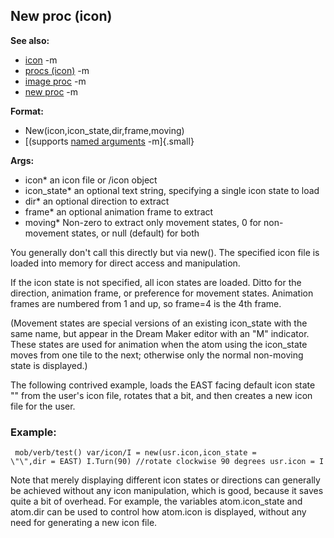 ## New proc (icon)
**See also:**
*   [icon](/ref/icon.md) -m
*   [procs (icon)](/ref/icon/proc.md) -m
*   [image proc](/ref/proc/image.md) -m
*   [new proc](/ref/proc/new.md) -m
<!-- -->
**Format:**
*   New(icon,icon_state,dir,frame,moving)
*   [(supports [named arguments](/ref/proc/arguments/named.md) -m]{.small}
<!-- -->
**Args:**
*   icon* an icon file or /icon object
*   icon_state* an optional text string, specifying a single icon state
    to load
*   dir* an optional direction to extract
*   frame* an optional animation frame to extract
*   moving* Non-zero to extract only movement states, 0 for non-movement
    states, or null (default) for both


You generally don\'t call this directly but via new(). The
specified icon file is loaded into memory for direct access and
manipulation. 

If the icon state is not specified, all icon
states are loaded. Ditto for the direction, animation frame, or
preference for movement states. Animation frames are numbered from 1 and
up, so frame=4 is the 4th frame. 

(Movement states are special
versions of an existing icon_state with the same name, but appear in the
Dream Maker editor with an \"M\" indicator. These states are used for
animation when the atom using the icon_state moves from one tile to the
next; otherwise only the normal non-moving state is displayed.)


The following contrived example, loads the EAST facing default
icon state \"\" from the user\'s icon file, rotates that a bit, and then
creates a new icon file for the user.
### Example:

```
 mob/verb/test() var/icon/I = new(usr.icon,icon_state =
\"\",dir = EAST) I.Turn(90) //rotate clockwise 90 degrees usr.icon = I

```
 

Note that merely displaying different icon states or
directions can generally be achieved without any icon manipulation,
which is good, because it saves quite a bit of overhead. For example,
the variables atom.icon_state and atom.dir can be used to control how
atom.icon is displayed, without any need for generating a new icon file.